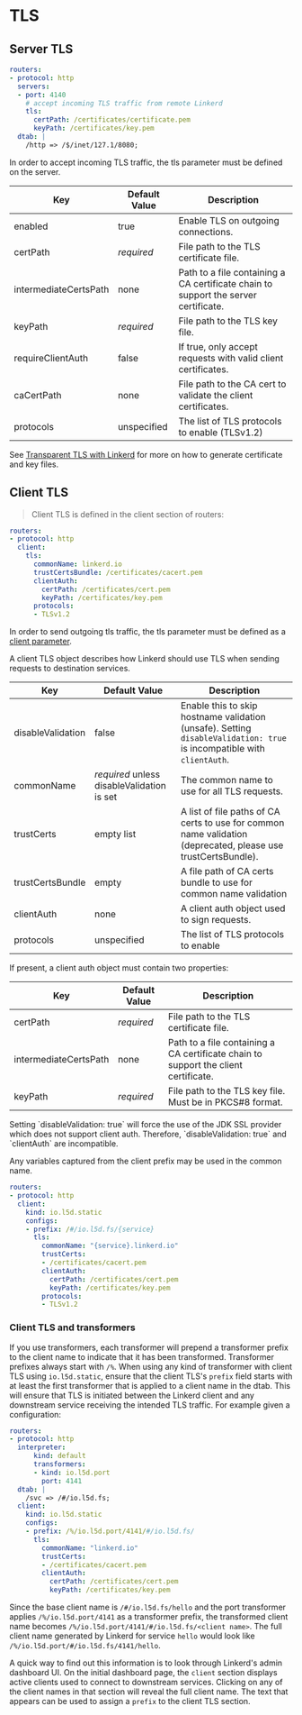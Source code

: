 # TLS

## Server TLS

```yaml
routers:
- protocol: http
  servers:
  - port: 4140
    # accept incoming TLS traffic from remote Linkerd
    tls:
      certPath: /certificates/certificate.pem
      keyPath: /certificates/key.pem
  dtab: |
    /http => /$/inet/127.1/8080;
```

In order to accept incoming TLS traffic, the tls parameter must be defined on
the server.

Key | Default Value | Description
--- | ------------- | -----------
enabled | true | Enable TLS on outgoing connections.
certPath | _required_ | File path to the TLS certificate file.
intermediateCertsPath | none | Path to a file containing a CA certificate chain to support the server certificate.
keyPath | _required_ | File path to the TLS key file.
requireClientAuth | false | If true, only accept requests with valid client certificates.
caCertPath | none | File path to the CA cert to validate the client certificates.
protocols | unspecified | The list of TLS protocols to enable (TLSv1.2)

See [Transparent TLS with Linkerd](https://blog.linkerd.io/2016/03/24/transparent-tls-with-linkerd/) for more on how to generate certificate
and key files.

## Client TLS

>Client TLS is defined in the client section of routers:

```yaml
routers:
- protocol: http
  client:
    tls:
      commonName: linkerd.io
      trustCertsBundle: /certificates/cacert.pem
      clientAuth:
        certPath: /certificates/cert.pem
        keyPath: /certificates/key.pem
      protocols:
      - TLSv1.2
```

In order to send outgoing tls traffic, the tls parameter must be defined as a
[client parameter](#client-parameters).

A client TLS object describes how Linkerd should use TLS when sending requests
to destination services.

Key               | Default Value                              | Description
----------------- | ------------------------------------------ | -----------
disableValidation | false                                      | Enable this to skip hostname validation (unsafe). Setting `disableValidation: true` is incompatible with `clientAuth`.
commonName        | _required_ unless disableValidation is set | The common name to use for all TLS requests.
trustCerts        | empty list                                 | A list of file paths of CA certs to use for common name validation (deprecated, please use trustCertsBundle).
trustCertsBundle  | empty                                      | A file path of CA certs bundle to use for common name validation
clientAuth        | none                                       | A client auth object used to sign requests.
protocols         | unspecified                                | The list of TLS protocols to enable

If present, a client auth object must contain two properties:

Key                   | Default Value | Description
----------------------|---------------|-------------
certPath              | _required_    | File path to the TLS certificate file.
intermediateCertsPath | none          | Path to a file containing a CA certificate chain to support the client certificate.
keyPath               | _required_    | File path to the TLS key file.  Must be in PKCS#8 format.

<aside class="warning">
Setting `disableValidation: true` will force the use of the JDK SSL provider which does not support client auth. Therefore, `disableValidation: true` and `clientAuth` are incompatible.
</aside>

Any variables captured from the client prefix may be used in the common name.

```yaml
routers:
- protocol: http
  client:
    kind: io.l5d.static
    configs:
    - prefix: /#/io.l5d.fs/{service}
      tls:
        commonName: "{service}.linkerd.io"
        trustCerts:
        - /certificates/cacert.pem
        clientAuth:
          certPath: /certificates/cert.pem
          keyPath: /certificates/key.pem
        protocols:
        - TLSv1.2          
```

### Client TLS and transformers
If you use transformers, each transformer will prepend a transformer prefix to the client name to 
indicate that it has been transformed.  Transformer prefixes always start with `/%`. 
When using any kind of transformer with client TLS using `io.l5d.static`, ensure that the client
TLS's `prefix` field starts with at least the first transformer that is applied to a client name in 
the dtab. This will ensure that TLS is initiated between the Linkerd client and any downstream 
service receiving the intended TLS traffic. For example given a configuration:

```yaml
routers:
- protocol: http
  interpreter:
      kind: default
      transformers:
      - kind: io.l5d.port
        port: 4141
  dtab: | 
    /svc => /#/io.l5d.fs;
  client:
    kind: io.l5d.static
    configs:
    - prefix: /%/io.l5d.port/4141/#/io.l5d.fs/
      tls:
        commonName: "linkerd.io"
        trustCerts:
        - /certificates/cacert.pem
        clientAuth:
          certPath: /certificates/cert.pem
          keyPath: /certificates/key.pem
```
Since the base client name is `/#/io.l5d.fs/hello` and the port transformer applies 
`/%/io.l5d.port/4141` as a transformer prefix, the transformed client name becomes 
`/%/io.l5d.port/4141/#/io.l5d.fs/<client name>`. The full client name generated by Linkerd for service 
`hello` would look like `/%/io.l5d.port/#/io.l5d.fs/4141/hello`.

A quick way to find out this information is to look through Linkerd's admin dashboard UI. On the 
initial dashboard page, the `client` section displays active clients used to connect to downstream 
services. Clicking on any of the client names in that section will reveal the full client name. 
The text that appears can be used to assign a `prefix` to the client TLS section. 
